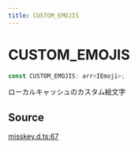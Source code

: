 ```yaml
---
title: CUSTOM_EMOJIS
---
```


# CUSTOM_EMOJIS

```ts
const CUSTOM_EMOJIS: arr<IEmoji>;
```

ローカルキャッシュのカスタム絵文字

## Source

[misskey.d.ts:67](https://github.com/slofp/aitslib/blob/1ed98771d7c48e377ec0f281f31b5b28ab0eeca0/src/misskey.d.ts#L67)

